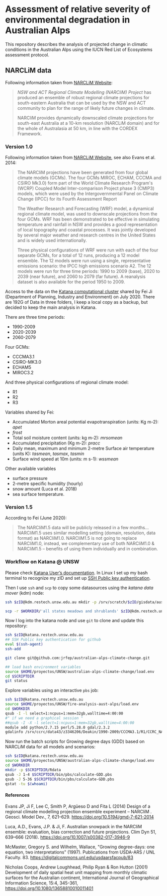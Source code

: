 # Assessment of relative severity of environmental degradation in Australian Alps

This repository describes the analysis of projected change in climatic conditions in the Australian Alps using the IUCN Red List of Ecosystems assessment protocol.

## NARCLiM data

Following information taken from [NARCLiM Website](https://climatechange.environment.nsw.gov.au/Climate-projections-for-NSW/About-NARCliM):

>   *NSW and ACT Regional Climate Modelling (NARCliM) Project* has produced an ensemble of robust regional climate projections for south-eastern Australia that can be used by the NSW and ACT community to plan for the range of likely future changes in climate.
>
>   NARCliM provides dynamically downscaled climate projections for south-east Australia at a 10-km resolution (NARCLiM domain) and for the whole of Australasia at 50 km, in line with the CORDEX Framework.

### Version 1.0

Following information taken from [NARCLiM Website](https://climatechange.environment.nsw.gov.au/Climate-projections-for-NSW/About-NARCliM), see also Evans et al. 2014:

>   The NARCliM projections have been generated from four global climate models (GCMs). The four GCMs  MIROC, ECHAM, CCCMA and CSIRO Mk3.0) form part of the World Climate Research Program's (WCRP) Coupled Model Inter-comparison Project phase 3 (CMIP3) models, which were used by the Intergovernmental Panel on Climate Change (IPCC) for its Fourth Assessment Report
>
>   The Weather Research and Forecasting (WRF) model, a dynamical regional climate model, was used to downscale projections from the four GCMs. WRF has been demonstrated to be effective in simulating temperature and rainfall in NSW and provides a good representation of local topography and coastal processes. It was jointly developed by several major weather and research centres in the United States and is widely used internationally.
>
>   Three physical configurations of WRF were run with each of the four separate GCMs, for a total of 12 runs, producing a 12 model ensemble. The 12 models were run using a single, representative emissions scenario: the IPCC high emissions scenario A2. The 12 models were run for three time periods: 1990 to 2009 (base), 2020 to 2039 (near future), and 2060 to 2079 (far future). A reanalysis dataset is also available for the period 1950 to 2009.

Access to the data on the [Katana computational cluster](https://research.unsw.edu.au/katana) shared by Fei Ji (Department of Planning, Industry and Environment) on July 2020. There are 192G of Data in three folders, I keep a local copy as a backup, but decided to keep the main analysis in Katana.

There are three time periods:
* 1990-2009
* 2020-2039
* 2060-2079

Four GCMs:
* CCCMA3.1
* CSIRO-MK3.0
* ECHAM5
* MIROC3.2

And three physical configurations of regional climate model:
* R1
* R2
* R3

Variables shared by Fei:  
* Accumulated Morton areal potential evapotranspiration (units: Kg m-2): *apet*
* *frost*
* Total soil moisture content (units: kg m-2): *mrsomean*
* Accumulated precipitation (Kg m-2): *pracc*
* Daily mean, maximum and minimum 2-metre Surface air temperature (units K): *tasmean*, *tasmax*, *tasmin*
* Surface wind speed at 10m (units:  m s-1): *wssmean*

Other available variables
* surface pressure
* 2-metre specific humidity (hourly)
* snow amount (Luca et al. 2018)
* sea surface temperature.

### Version 1.5

According to Fei (June 2020):
>   The NARCliM1.5 data will be publicly released in a few months... NARCliM1.5 uses similar modelling setting (domain, resolution, data format) as NARCliM1.0. NARCliM1.5 is not going to replace NARCliM1.0, instead, we complementary use of both NARCliM1.0 & NARCliM1.5 – benefits of using them individually and in combination.

### Workflow on Katana @ UNSW

Please check [Katana User’s documentation](https://unsw-restech.github.io/index.html). In Linux I set up my bash terminal to recognize my zID and set up [SSH Public key authentication](https://www.ssh.com/ssh/public-key-authentication).

Then I use `ssh` and `scp` to copy some datasources using the *katana data mover* (kdm) node:

```sh
ssh $zID@kdm.restech.unsw.edu.au mkdir -p /srv/scratch/$zID/gisdata/aust-alps

scp -r $WORKDIR/'all states meadows and shrublands' $zID@kdm.restech.unsw.edu.au:/srv/scratch/$zID/gisdata/aust-alps/
```

Now I log into the katana node and use `git` to clone and update this repository:

```sh
ssh $zID@katana.restech.unsw.edu.au
## SSH Public key authentication for github
eval $(ssh-agent)
ssh-add

git clone git@github.com:jrfep/australian-alps-climate-change.git

## load bash environment variables
source $HOME/proyectos/UNSW/australian-alps-climate-change/load.env
cd $SCRIPTDIR
git status
```

Explore variables using an interactive `pbs` job:

```sh
ssh $zID@katana.restech.unsw.edu.au
source $HOME/proyectos/UNSW/fire-analysis-aust-alps/load.env
cd $WORKDIR
qsub -I -l select=1:ncpus=1:mem=32gb,walltime=4:00:00
#" if we need a graphical session "
##qsub -I -X -l select=1:ncpus=1:mem=32gb,walltime=4:00:00
module add python/2.7.15 perl/5.28.0 gdal/2.3.2
gdalinfo /srv/ccrc/data43/z3346206/Deakin/1990-2009/CCCMA3.1/R1/CCRC_NARCliM_DAY_1990-1994_tasmean.nc | less

```

Now run the batch scripts for Growing degree days (GDD) based on NARCLiM data for all models and scenarios:

```sh
ssh $zID@katana.restech.unsw.edu.au
source $HOME/proyectos/UNSW/australian-alps-climate-change/load.env
cd $WORKDIR
mkdir -p $SCRIPTDIR/Rdata
qsub -J 1-4 $SCRIPTDIR/bin/pbs/calculate-GDD.pbs
qsub -J 5-36 $SCRIPTDIR/bin/pbs/calculate-GDD.pbs
qstat -tu $(whoami)
```

#### References
Evans JP, Ji F, Lee C, Smith P, Argüeso D and Fita L (2014) Design of a regional climate modelling projection ensemble experiment – NARCliM . Geosci. Model Dev., 7, 621–629. https://doi.org/10.5194/gmd-7-621-2014

Luca, A.D., Evans, J.P. & Ji, F. Australian snowpack in the NARCliM ensemble: evaluation, bias correction and future projections. Clim Dyn 51, 639–666 (2018). https://doi.org/10.1007/s00382-017-3946-9

McMaster, Gregory S. and Wilhelm, Wallace, "Growing degree-days: one equation, two interpretations" (1997). Publications from USDA-ARS / UNL Faculty. 83. https://digitalcommons.unl.edu/usdaarsfacpub/83

Nicholas Coops, Andrew Loughhead, Philip Ryan & Ron Hutton (2001) Development of daily spatial heat unit mapping from monthly climatic surfaces for the Australian continent, International Journal of Geographical Information Science, 15:4, 345-361, https://doi.org/10.1080/13658810010011401
